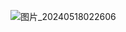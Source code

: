 ![图片_20240518022606](https://github.com/stellarhk/ChatGPT4.0-Web-Stellar/assets/128345288/c530de4b-ccf4-49a5-ba1c-1d74e6f6d52d)
